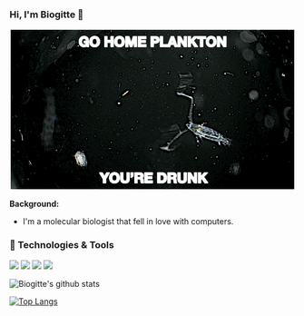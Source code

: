### Hi, I'm Biogitte 👋

<p align="center">
  <img src="copepod.gif" />
</p>

**Background:** 
- I'm a molecular biologist that fell in love with computers.

### 🔧 Technologies & Tools
![](https://img.shields.io/badge/-Python-informational?style=flat&logo=gnu-bash&logoColor=white&color=2bbc8a)
![](https://img.shields.io/badge/-Bash-informational?style=flat&logo=gnu-bash&logoColor=white&color=2bbc8a)
![](https://img.shields.io/badge/-R-informational?style=flat&logo=gnu-bash&logoColor=white&color=2bbc8a)
![](https://img.shields.io/badge/-Docker-informational?style=flat&logo=docker&logoColor=white&color=2bbc8a)

![Biogitte's github stats](https://github-readme-stats.vercel.app/api?username=biogitte&show_icons=true&theme=cobalt)

[![Top Langs](https://github-readme-stats.vercel.app/api/top-langs/?username=biogitte&show_icons=true&theme=cobalt)](https://github.com/biogitte/github-readme-stats)

